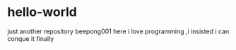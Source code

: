 # hello-world
just another repository
beepong001 here i love programming ,i insisted i can conque it finally
